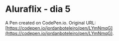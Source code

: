 # Aluraflix - dia 5

A Pen created on CodePen.io. Original URL: [https://codepen.io/jordanboteleiro/pen/LYmNmqG](https://codepen.io/jordanboteleiro/pen/LYmNmqG).

